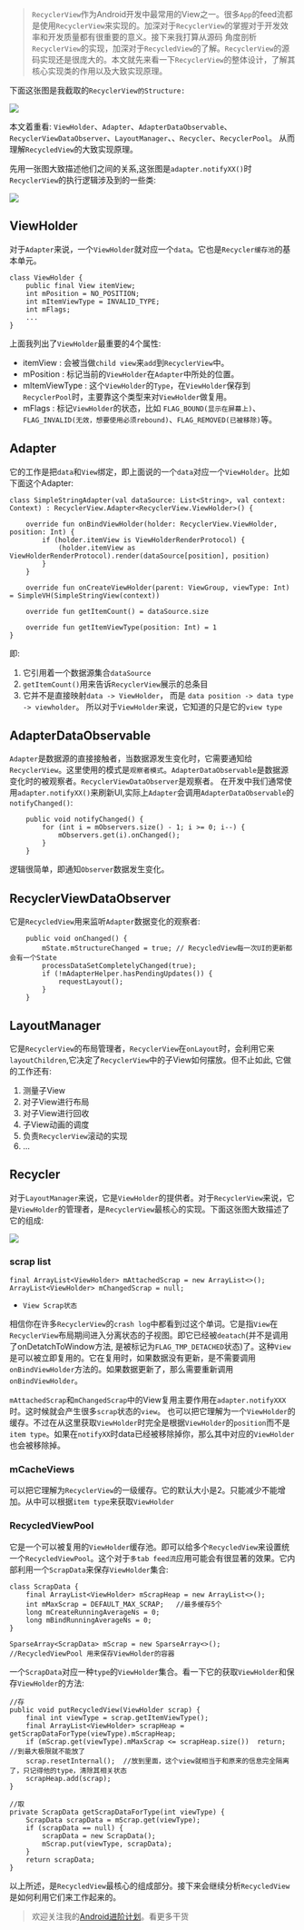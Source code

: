 >`RecyclerView`作为Android开发中最常用的View之一。很多`App`的feed流都是使用`RecyclerView`来实现的。加深对于`RecyclerView`的掌握对于开发效率和开发质量都有很重要的意义。接下来我打算从源码
>角度剖析`RecyclerView`的实现，加深对于`RecycledView`的了解。`RecyclerView`的源码实现还是很庞大的。本文就先来看一下`RecyclerView`的整体设计，了解其核心实现类的作用以及大致实现原理。

下面这张图是我截取的`RecyclerView的Structure:`

![](picture/类的组成.png)

本文着重看: `ViewHolder`、`Adapter`、`AdapterDataObservable`、`RecyclerViewDataObserver`、`LayoutManager`、、`Recycler`、`RecyclerPool`。 从而理解`RecycledView`的大致实现原理。

先用一张图大致描述他们之间的关系,这张图是`adapter.notifyXX()`时`RecyclerView`的执行逻辑涉及到的一些类:

![](picture/RecyclerView组成类之间的关系.png)

## ViewHolder

对于`Adapter`来说，一个`ViewHolder`就对应一个`data`。它也是`Recycler缓存池`的基本单元。

```
class ViewHolder {
    public final View itemView;
    int mPosition = NO_POSITION;
    int mItemViewType = INVALID_TYPE;
    int mFlags;
    ...
}
```
上面我列出了`ViewHolder`最重要的4个属性:

- itemView : 会被当做`child view`来`add`到`RecyclerView`中。
- mPosition : 标记当前的`ViewHolder`在`Adapter`中所处的位置。
- mItemViewType : 这个`ViewHolder`的`Type`，在`ViewHolder`保存到`RecyclerPool`时，主要靠这个类型来对`ViewHolder`做复用。
- mFlags : 标记`ViewHolder`的状态，比如 `FLAG_BOUND(显示在屏幕上)`、`FLAG_INVALID(无效，想要使用必须rebound)`、`FLAG_REMOVED(已被移除)`等。

## Adapter

它的工作是把`data`和`View`绑定，即上面说的一个`data`对应一个`ViewHolder`。比如下面这个Adapter:

```
class SimpleStringAdapter(val dataSource: List<String>, val context: Context) : RecyclerView.Adapter<RecyclerView.ViewHolder>() {

    override fun onBindViewHolder(holder: RecyclerView.ViewHolder, position: Int) {
        if (holder.itemView is ViewHolderRenderProtocol) {
            (holder.itemView as ViewHolderRenderProtocol).render(dataSource[position], position)
        }
    }

    override fun onCreateViewHolder(parent: ViewGroup, viewType: Int) = SimpleVH(SimpleStringView(context))

    override fun getItemCount() = dataSource.size

    override fun getItemViewType(position: Int) = 1
}
```
即: 

1. 它引用着一个数据源集合`dataSource`
2. `getItemCount()`用来告诉`RecyclerView`展示的总条目
3. 它并不是直接映射`data -> ViewHolder`， 而是 `data position -> data type -> viewholder`。 所以对于`ViewHolder`来说，它知道的只是它的`view type`

## AdapterDataObservable

`Adapter`是数据源的直接接触者，当数据源发生变化时，它需要通知给`RecyclerView`。这里使用的模式是`观察者模式`。`AdapterDataObservable`是数据源变化时的被观察者。`RecyclerViewDataObserver`是观察者。
在开发中我们通常使用`adapter.notifyXX()`来刷新UI,实际上`Adapter`会调用`AdapterDataObservable`的`notifyChanged()`:

```
    public void notifyChanged() {
        for (int i = mObservers.size() - 1; i >= 0; i--) {
            mObservers.get(i).onChanged();
        }
    }
```

逻辑很简单，即通知`Observer`数据发生变化。

## RecyclerViewDataObserver

它是`RecycledView`用来监听`Adapter`数据变化的观察者:

```
    public void onChanged() {
        mState.mStructureChanged = true; // RecycledView每一次UI的更新都会有一个State
        processDataSetCompletelyChanged(true);
        if (!mAdapterHelper.hasPendingUpdates()) {
            requestLayout();
        }
    }
```

## LayoutManager

它是`RecyclerView`的布局管理者，`RecyclerView`在`onLayout`时，会利用它来`layoutChildren`,它决定了`RecyclerView`中的子View如何摆放。但不止如此, 它做的工作还有:

1. 测量子View
2. 对子View进行布局
3. 对子View进行回收
4. 子View动画的调度
5. 负责`RecyclerView`滚动的实现
6. ...

## Recycler

对于`LayoutManager`来说，它是`ViewHolder`的提供者。对于`RecyclerView`来说，它是`ViewHolder`的管理者，是`RecyclerView`最核心的实现。下面这张图大致描述了它的组成:

![](picture/Recycler的组成.png)

### scrap list

```
final ArrayList<ViewHolder> mAttachedScrap = new ArrayList<>();
ArrayList<ViewHolder> mChangedScrap = null;
```

- `View Scrap状态`

相信你在许多`RecyclerView`的`crash log`中都看到过这个单词。它是指`View`在`RecyclerView`布局期间进入分离状态的子视图。即它已经被`deatach`(并不是调用了onDetatchToWindow方法, 是被标记为`FLAG_TMP_DETACHED`状态)了。这种`View`是可以被立即复用的。它在复用时，如果数据没有更新，是不需要调用`onBindViewHolder`方法的。如果数据更新了，那么需要重新调用`onBindViewHolder`。

`mAttachedScrap`和`mChangedScrap`中的View复用主要作用在`adapter.notifyXXX`时。这时候就会产生很多`scrap`状态的`view`。 也可以把它理解为一个`ViewHolder`的缓存。不过在从这里获取`ViewHolder`时完全是根据`ViewHolder`的`position`而不是`item type`。如果在`notifyXX`时data已经被移除掉你，那么其中对应的`ViewHolder`也会被移除掉。


### mCacheViews

可以把它理解为`RecyclerView`的一级缓存。它的默认大小是2。只能减少不能增加。从中可以根据`item type`来获取`ViewHolder`

### RecycledViewPool

它是一个可以被复用的`ViewHolder`缓存池。即可以给多个`RecycledView`来设置统一个`RecycledViewPool`。这个对于`多tab feed流`应用可能会有很显著的效果。它内部利用一个`ScrapData`来保存`ViewHolder`集合:

```
class ScrapData {
    final ArrayList<ViewHolder> mScrapHeap = new ArrayList<>();
    int mMaxScrap = DEFAULT_MAX_SCRAP;   //最多缓存5个
    long mCreateRunningAverageNs = 0;
    long mBindRunningAverageNs = 0;
}

SparseArray<ScrapData> mScrap = new SparseArray<>();  //RecycledViewPool 用来保存ViewHolder的容器
```

一个`ScrapData`对应一种`type`的`ViewHolder`集合。看一下它的获取`ViewHolder`和保存`ViewHolder`的方法:

```
//存
public void putRecycledView(ViewHolder scrap) {
    final int viewType = scrap.getItemViewType();
    final ArrayList<ViewHolder> scrapHeap = getScrapDataForType(viewType).mScrapHeap;
    if (mScrap.get(viewType).mMaxScrap <= scrapHeap.size())  return; //到最大极限就不能放了
    scrap.resetInternal();  //放到里面，这个view就相当于和原来的信息完全隔离了，只记得他的type，清除其相关状态
    scrapHeap.add(scrap);
}

//取
private ScrapData getScrapDataForType(int viewType) {
    ScrapData scrapData = mScrap.get(viewType);
    if (scrapData == null) {
        scrapData = new ScrapData();
        mScrap.put(viewType, scrapData);
    }
    return scrapData;
}
```

以上所述，是`RecycledView`最核心的组成部分。接下来会继续分析`RecycledView`是如何利用它们来工作起来的。

>欢迎关注我的[Android进阶计划](https://github.com/SusionSuc/AdvancedAndroid)。看更多干货


